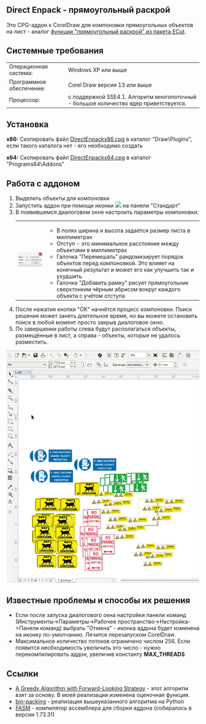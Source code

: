 <h2>Direct Enpack - прямоугольный раскрой</h2>
Это CPG-аддон к CorelDraw для компоновки прямоугольных объектов на лист - аналог <a href=http://www.e-cut.ru/index.php?view=function&functionid=10>функции "прямоугольный раскрой" из пакета ECut</a>.
<h2>Системные требования</h2>
<table  style="font-size:100%"><tr><td>Операционная система:<td>Windows XP или выше
<tr><td>Программное обеспечение:<td>Corel Draw версии 13 или выше
<tr><td>Процессор:<td>с поддержкой SSE4.1. Алгоритм многопоточный - большое количество ядер приветствуется.</table>
<h2>Установка</h2>
<b>x86:</b>  Скопировать файл <a href=https://github.com/fersatgit/DirectEnpack/releases/download/1.0/DirectEnpackx86.cpg>DirectEnpackx86.cpg</a> в каталог "Draw\Plugins", если такого каталога нет - его необходимо создать<p>
<b>x64:</b>  Скопировать файл <a href=https://github.com/fersatgit/DirectEnpack/releases/download/1.0/DirectEnpackx64.cpg>DirectEnpackx64.cpg</a> в каталог "Programs64\Addons"
<h2>Работа с аддоном</h2><ol>
<li>Выделить объекты для компоновки
<li>Запустить аддон при помощи иконки <img src=icon.ico> на панели "Стандарт"
<li>В появившемся диалоговом окне настроить параметры компоновки:<br>
<table><tr><td><img src=1.png><td><ul>
<li>В полях ширина и высота задаётся размер листа в миллиметрах
<li>Отступ - это минимальное расстояние между объектами в миллиметрах
<li>Галочка "Перемешать" рандомизирует порядок объектов перед компоновкой. Это влияет на конечный результат и может его как улучшить так и ухудшить.
<li>Галочка "Добавить рамку" рисует прямоугольник сверхтонким чёрным абрисом вокруг каждого объекта с учётом отступа</ul></table>
<li>После нажатия кнопки "OK" начнётся процесс компоновки. Поиск решения может занять длительное время, но вы можете остановить поиск в любой момент просто закрыв диалоговое окно.
<li>По завершении работы слева будут располагаться объекты, размещённые в лист, а справа - объекты, которые не удалось разместить.</ol>
<p><img src=1.gif>
<h2>Известные проблемы и способы их решения</h2><ul>
<li>Если после запуска диалогового окна настройки панели команд (Инструменты->Параметры->Рабочее пространство->Настройка->Панели команд) выбрать "Отмена" - иконка аддона будет изменена на иконку по-умолчанию. Лечится перезапуском CorelDraw.
<li>Максимальное количество потоков ограничено числом 256. Если появится необходимость увеличить это число - нужно перекомпилировать аддон, увеличив константу <b>MAX_THREADS</b></ul>
<h2>Ссылки</h2><ul>
<li><a href=https://www.researchgate.net/publication/221787421_A_Greedy_Algorithm_with_Forward-Looking_Strategy>A Greedy Algorithm with Forward-Looking Strategy</a> - этот алгоритм взят за основу. В моей реализации изменена оценочная функция.
<li><a href=https://github.com/SebastianBitsch/bin-packing>bin-packing</a> - реализация вышеуказанного алгоритма на Python
<li><a href=https://flatassembler.net/download.php>FASM</a> - компилятор ассемблера для сборки аддона (собиралось в версии 1.73.31)</ul>
